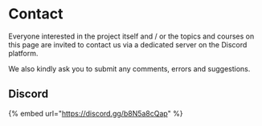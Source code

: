# Contact

Everyone interested in the project itself and / or the topics and courses on this page are invited to contact us via a dedicated server on the Discord platform. 

We also kindly ask you to submit any comments, errors and suggestions.

## Discord

{% embed url="https://discord.gg/b8N5a8cQap" %}
